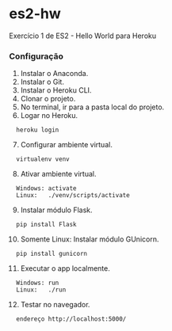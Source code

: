 # es2-hw
Exercício 1 de ES2 - Hello World para Heroku

### Configuração
1. Instalar o Anaconda.
2. Instalar o Git.
3. Instalar o Heroku CLI.
4. Clonar o projeto.
5. No terminal, ir para a pasta local do projeto.
6. Logar no Heroku.
```
  heroku login
```
7. Configurar ambiente virtual.
```
  virtualenv venv
```
8. Ativar ambiente virtual.
```
  Windows: activate
  Linux:   ./venv/scripts/activate
```
9. Instalar módulo Flask.
```
  pip install Flask
```
10. Somente Linux: Instalar módulo GUnicorn.
```
  pip install gunicorn
```
11. Executar o app localmente.
```
  Windows: run
  Linux:   ./run
```
12. Testar no navegador.
```
  endereço http://localhost:5000/
```